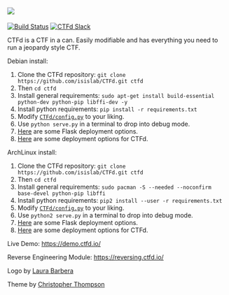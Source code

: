 ![](https://raw.githubusercontent.com/isislab/CTFd/master/CTFd/static/original/img/logo.png)
====

[![Build Status](https://travis-ci.org/isislab/CTFd.svg?branch=master)](https://travis-ci.org/isislab/CTFd)
[![CTFd Slack](https://slack.ctfd.io/badge.svg)](https://slack.ctfd.io/)

CTFd is a CTF in a can. Easily modifiable and has everything you need to run a jeopardy style CTF.

Debian install:

1. Clone the CTFd repository: `git clone https://github.com/isislab/CTFd.git ctfd`
2. Then `cd ctfd`
3. Install general requirements: `sudo apt-get install build-essential python-dev python-pip libffi-dev -y`
4. Install python requirements: `pip install -r requirements.txt`
5. Modify [`CTFd/config.py`](https://github.com/isislab/CTFd/blob/master/CTFd/config.py) to your liking.
6. Use `python serve.py` in a terminal to drop into debug mode.
7. [Here](http://flask.pocoo.org/docs/0.10/deploying/) are some Flask deployment options.
8. [Here](https://github.com/isislab/CTFd/wiki/Deployment) are some deployment options for CTFd.

ArchLinux install:

1. Clone the CTFd repository: `git clone https://github.com/isislab/CTFd.git ctfd`
2. Then `cd ctfd`
3. Install general requirements: `sudo pacman -S --needed --noconfirm base-devel python-pip libffi`
1. Install python requirements: `pip2 install --user -r requirements.txt`
5. Modify [`CTFd/config.py`](https://github.com/isislab/CTFd/blob/master/CTFd/config.py) to your liking.
6. Use `python2 serve.py` in a terminal to drop into debug mode.
7. [Here](http://flask.pocoo.org/docs/0.10/deploying/) are some Flask deployment options.
8. [Here](https://github.com/isislab/CTFd/wiki/Deployment) are some deployment options for CTFd.

Live Demo:
https://demo.ctfd.io/

Reverse Engineering Module:
https://reversing.ctfd.io/

Logo by [Laura Barbera](http://www.laurabb.com/)

Theme by [Christopher Thompson](https://github.com/breadchris)
